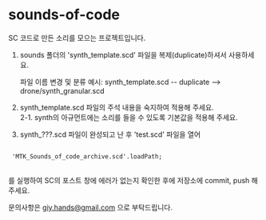 # sounds-of-code

SC 코드로 만든 소리를 모으는 프로젝트입니다.

1. sounds 폴더의 'synth_template.scd' 파일을 복제(duplicate)하셔서 사용하세요.

    파일 이름 변경 및 분류 예시: synth_template.scd   -- duplicate -->   drone/synth_granular.scd


2. synth_template.scd 파일의 주석 내용을 숙지하여 적용해 주세요.   
2-1. synth의 아규먼트에는 소리를 들을 수 있도록 기본값을 적용해 주세요.

3. synth_???.scd 파일이 완성되고 난 후 'test.scd' 파일을 열어
<pre>
<code>
 'MTK_Sounds_of_code_archive.scd'.loadPath;
</code>
</pre>

를 실행하여 SC의 포스트 창에 에러가 없는지 확인한 후에 저장소에 commit, push 해주세요.




문의사항은 giy.hands@gmail.com 으로 부탁드립니다.
